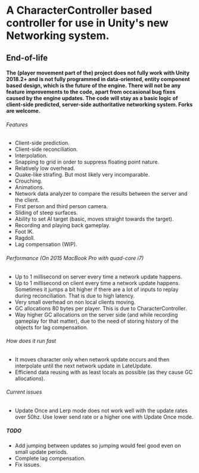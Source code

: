 # A CharacterController based controller for use in Unity's new Networking system.

## End-of-life
#### The (player movement part of the) project does not fully work with Unity 2018.2+ and is not fully programmed in data-oriented, entity component based design, which is the future of the engine. There will not be any feature improvements to the code, apart from occasional bug fixes caused by the engine updates. The code will stay as a basic logic of client-side predicted, server-side authoritative networking system. Forks are welcome.

###### Features
- Client-side prediction.
- Client-side reconciliation.
- Interpolation.
- Snapping to grid in order to suppress floating point nature.
- Relatively low overhead.
- Quake-like strafing. But most likely very incomparable.
- Crouching.
- Animations.
- Network data analyzer to compare the results between the server and the client.
- First person and third person camera.
- Sliding of steep surfaces.
- Ability to set AI target (basic, moves straight towards the target).
- Recording and playing back gameplay.
- Foot IK.
- Ragdoll.
- Lag compensation (WIP).

###### Performance (On 2015 MacBook Pro with quad-core i7)
- Up to 1 millisecond on server every time a network update happens.
- Up to 1 millisecond on client every time a network update happens. Sometimes it jumps a bit higher if there are a lot of inputs to replay during reconciliation. That is due to high latency.
- Very small overhead on non local clients moving.
- GC allocations 80 bytes per player. This is due to CharacterController.
- Way higher GC allocations on the server side (and while recording gameplay for that matter), due to the need of storing history of the objects for lag compensation.

###### How does it run fast
- It moves character only when network update occurs and then interpolate until the next network update in LateUpdate.
- Efficiend data reusing with as least locals as possible (as they cause GC allocations).

###### Current issues
- Update Once and Lerp mode does not work well with the update rates over 50hz. Use lower send rate or a higher one with Update Once mode.

##### TODO
- Add jumping between updates so jumping would feel good even on small update periods.
- Complete lag compensation.
- Fix issues.
